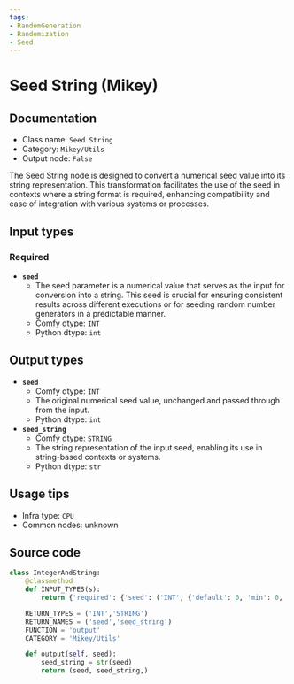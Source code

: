 ```yaml
---
tags:
- RandomGeneration
- Randomization
- Seed
---
```


# Seed String (Mikey)
## Documentation
- Class name: `Seed String`
- Category: `Mikey/Utils`
- Output node: `False`

The Seed String node is designed to convert a numerical seed value into its string representation. This transformation facilitates the use of the seed in contexts where a string format is required, enhancing compatibility and ease of integration with various systems or processes.
## Input types
### Required
- **`seed`**
    - The seed parameter is a numerical value that serves as the input for conversion into a string. This seed is crucial for ensuring consistent results across different executions or for seeding random number generators in a predictable manner.
    - Comfy dtype: `INT`
    - Python dtype: `int`
## Output types
- **`seed`**
    - Comfy dtype: `INT`
    - The original numerical seed value, unchanged and passed through from the input.
    - Python dtype: `int`
- **`seed_string`**
    - Comfy dtype: `STRING`
    - The string representation of the input seed, enabling its use in string-based contexts or systems.
    - Python dtype: `str`
## Usage tips
- Infra type: `CPU`
- Common nodes: unknown


## Source code
```python
class IntegerAndString:
    @classmethod
    def INPUT_TYPES(s):
        return {'required': {'seed': ('INT', {'default': 0, 'min': 0, 'max': 0xffffffffffffffff})}}

    RETURN_TYPES = ('INT','STRING')
    RETURN_NAMES = ('seed','seed_string')
    FUNCTION = 'output'
    CATEGORY = 'Mikey/Utils'

    def output(self, seed):
        seed_string = str(seed)
        return (seed, seed_string,)

```
